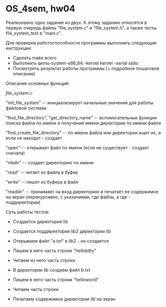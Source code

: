 # OS_4sem, hw04

Реализовано одно задание из двух.
К этому заданию относятся в первую очередь файлы "file_system.c" и "file_system.h", а также тесты file_system_test в "main.c".

Для проверки работоспособности программы выполнить следующие инструкции:

- Сделать make всего
- Выполнить qemu-system-x86_64 -kernel kernel -serial stdio
- Посмотреть результат работы программы (+ подробное пошаговое описание)

Описание основных функций:

*file_system.c*

"init_file_system" -- инициализирует начальные значения для работы файловой системы

"find_file_directory", "get_directory_name" -- вспомогательные функции поиска файла по имени и получения имени директории по имени файла

"find_create_file_directory" -- по имени файла или директории ищет их, а если не находит - создает

"open" -- открывает файл по имени (если не существует - создает сначала)

"mkdir" -- создает директорию по имени

"read" -- читает из файла в буфер

"write" -- пишет из буфера в файл

"readdir" -- принимает на вход директорию и печатает ее содержимое на экран (нерекурсивно, с указаниями, где файлы, а где - поддиректории)


Суть работы тестов:

- Создается директория lib
- Создается поддиректория lib2 директории lib
- Открываем файл "a.txt" в lib2 - он создается
- Пишем в него часть строки "hellokitty"
- Читаем из него часть строки

- В директории lib создаем файл b.txt
- Пишем в него часть строки "helloworld"
- Читаем часть строки

- Печатаем содержимое директории lib на экран

